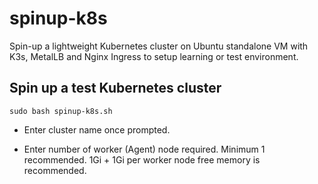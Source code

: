 # spinup-k8s
Spin-up a lightweight Kubernetes cluster on Ubuntu standalone VM with K3s, MetalLB and Nginx Ingress to setup learning or test environment.

## Spin up a test Kubernetes cluster 

```sudo bash spinup-k8s.sh```

- Enter cluster name once prompted.

- Enter number of worker (Agent) node required. Minimum 1 recommended. 1Gi + 1Gi per worker node free memory is recommended.
